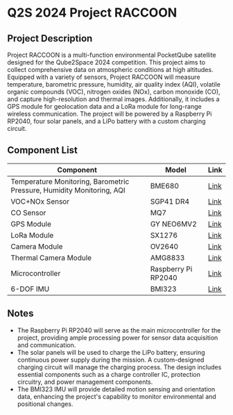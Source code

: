 # Q2S 2024 Project RACCOON

## Project Description
Project RACCOON is a multi-function environmental PocketQube satellite designed for the Qube2Space 2024 competition. This project aims to collect comprehensive data on atmospheric conditions at high altitudes. Equipped with a variety of sensors, Project RACCOON will measure temperature, barometric pressure, humidity, air quality index (AQI), volatile organic compounds (VOC), nitrogen oxides (NOx), carbon monoxide (CO), and capture high-resolution and thermal images. Additionally, it includes a GPS module for geolocation data and a LoRa module for long-range wireless communication. The project will be powered by a Raspberry Pi RP2040, four solar panels, and a LiPo battery with a custom charging circuit.

## Component List

| Component              | Model          | Link                                      |
|------------------------|----------------|-------------------------------------------|
| Temperature Monitoring, Barometric Pressure, Humidity Monitoring, AQI | BME680         | [Link](https://www.digikey.ro/en/products/detail/bosch-sensortec/BME680/7401317) |
| VOC+NOx Sensor         | SGP41 DR4      | [Link](https://www.tme.eu/ro/details/sgp41-d-r4/senzori-de-gaz/sensirion/3-000-060/) |
| CO Sensor              | MQ7            | [Link](https://www.tme.eu/ro/details/mq-7b/senzori-de-gaz/winsen/?brutto=1&currency=USD&gad_source=1&gclid=Cj0KCQjw-uK0BhC0ARIsANQtgGOsI7EkvtdED2ZxLiqlhXaZKtODT48B4xei-8gTNv-doRfv31SX0t4aAt5JEALw_wcB) |
| GPS Module             | GY NEO6MV2     | [Link](https://www.optimusdigital.ro/ro/module-gps/2387-modul-gps-cu-antena-gy-neo6mv2.html) |
| LoRa Module            | SX1276         | [Link](https://www.optimusdigital.ro/ro/module-wireless/2468-modul-wireless-lora-sx1276-433mhz.html) |
| Camera Module          | OV2640         | [Link](https://www.optimusdigital.ro/ro/module-camere/3277-modul-camera-ov2640.html) |
| Thermal Camera Module  | AMG8833        | [Link](https://www.digikey.ro/en/products/detail/panasonic-electronic-components/AMG8833/5850779) |
| Microcontroller        | Raspberry Pi RP2040 | [Link](https://www.tme.eu/ro/details/sc0915/raspberry-pi-minicomputers/raspberry-pi/raspberry-pi-pico/) |
| 6-DOF IMU              | BMI323         | [Link](https://www.digikey.ro/en/products/detail/bosch-sensortec/BMI323/16719593) |

## Notes
- The Raspberry Pi RP2040 will serve as the main microcontroller for the project, providing ample processing power for sensor data acquisition and communication.
- The solar panels will be used to charge the LiPo battery, ensuring continuous power supply during the mission. A custom-designed charging circuit will manage the charging process. The design includes essential components such as a charge controller IC, protection circuitry, and power management components.
- The BMI323 IMU will provide detailed motion sensing and orientation data, enhancing the project's capability to monitor environmental and positional changes.
